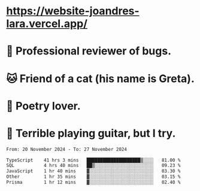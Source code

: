 # https://website-joandres-lara.vercel.app/
# 🐛 Professional reviewer of bugs.
# 🐱 Friend of a cat (his name is Greta).
# 📜 Poetry lover.
# 🎸 Terrible playing guitar, but I try.

<!--START_SECTION:waka-->

```txt
From: 20 November 2024 - To: 27 November 2024

TypeScript    41 hrs 3 mins   ████████████████████▒░░░░   81.00 %
SQL           4 hrs 40 mins   ██▒░░░░░░░░░░░░░░░░░░░░░░   09.23 %
JavaScript    1 hr 40 mins    ▓░░░░░░░░░░░░░░░░░░░░░░░░   03.30 %
Other         1 hr 35 mins    ▓░░░░░░░░░░░░░░░░░░░░░░░░   03.15 %
Prisma        1 hr 12 mins    ▓░░░░░░░░░░░░░░░░░░░░░░░░   02.40 %
```

<!--END_SECTION:waka-->
